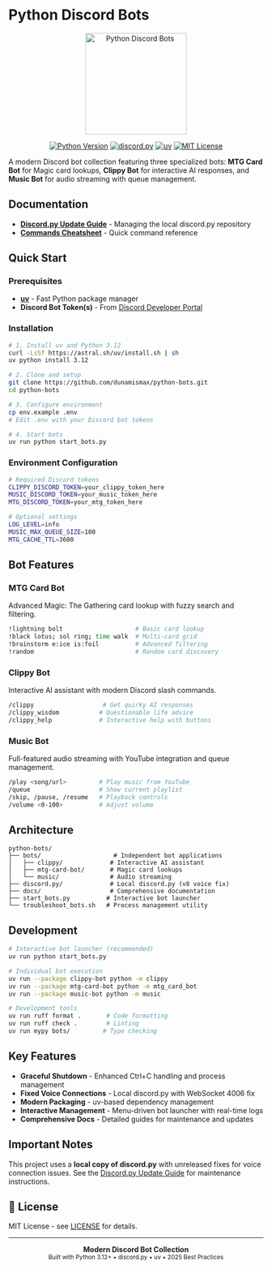 # Python Discord Bots

<p align="center">
  <img src="https://github.com/dunamismax/images/blob/main/python/discord-bots/python.png" alt="Python Discord Bots" width="200" />
</p>

<p align="center">
  <a href="https://python.org/"><img src="https://img.shields.io/badge/Python-3.12+-3776AB.svg?logo=python&logoColor=white" alt="Python Version"></a>
  <a href="https://github.com/Rapptz/discord.py"><img src="https://img.shields.io/badge/Discord-discord.py-5865F2.svg?logo=discord&logoColor=white" alt="discord.py"></a>
  <a href="https://github.com/astral-sh/uv"><img src="https://img.shields.io/badge/Package-uv-purple.svg" alt="uv"></a>
  <a href="https://opensource.org/licenses/MIT"><img src="https://img.shields.io/badge/License-MIT-green.svg" alt="MIT License"></a>
</p>

A modern Discord bot collection featuring three specialized bots: **MTG Card Bot** for Magic card lookups, **Clippy Bot** for interactive AI responses, and **Music Bot** for audio streaming with queue management.

## Documentation

- **[Discord.py Update Guide](DISCORD_PY_UPDATE.md)** - Managing the local discord.py repository
- **[Commands Cheatsheet](DISCORD_BOTS_CHEATSHEET.md)** - Quick command reference

## Quick Start

### Prerequisites

- **[uv](https://docs.astral.sh/uv/)** - Fast Python package manager
- **Discord Bot Token(s)** - From [Discord Developer Portal](https://discord.com/developers/applications)

### Installation

```bash
# 1. Install uv and Python 3.12
curl -LsSf https://astral.sh/uv/install.sh | sh
uv python install 3.12

# 2. Clone and setup
git clone https://github.com/dunamismax/python-bots.git
cd python-bots

# 3. Configure environment
cp env.example .env
# Edit .env with your Discord bot tokens

# 4. Start bots
uv run python start_bots.py
```

### Environment Configuration

```bash
# Required Discord tokens
CLIPPY_DISCORD_TOKEN=your_clippy_token_here
MUSIC_DISCORD_TOKEN=your_music_token_here
MTG_DISCORD_TOKEN=your_mtg_token_here

# Optional settings
LOG_LEVEL=info
MUSIC_MAX_QUEUE_SIZE=100
MTG_CACHE_TTL=3600
```

## Bot Features

### MTG Card Bot

Advanced Magic: The Gathering card lookup with fuzzy search and filtering.

```bash
!lightning bolt                    # Basic card lookup
!black lotus; sol ring; time walk  # Multi-card grid
!brainstorm e:ice is:foil          # Advanced filtering
!random                            # Random card discovery
```

### Clippy Bot

Interactive AI assistant with modern Discord slash commands.

```bash
/clippy                   # Get quirky AI responses
/clippy_wisdom           # Questionable life advice
/clippy_help             # Interactive help with buttons
```

### Music Bot

Full-featured audio streaming with YouTube integration and queue management.

```bash
/play <song/url>         # Play music from YouTube
/queue                   # Show current playlist
/skip, /pause, /resume   # Playback controls
/volume <0-100>          # Adjust volume
```

## Architecture

```
python-bots/
├── bots/                    # Independent bot applications
│   ├── clippy/             # Interactive AI assistant
│   ├── mtg-card-bot/       # Magic card lookups
│   └── music/              # Audio streaming
├── discord.py/             # Local discord.py (v8 voice fix)
├── docs/                   # Comprehensive documentation
├── start_bots.py          # Interactive bot launcher
└── troubleshoot_bots.sh   # Process management utility
```

## Development

```bash
# Interactive bot launcher (recommended)
uv run python start_bots.py

# Individual bot execution
uv run --package clippy-bot python -m clippy
uv run --package mtg-card-bot python -m mtg_card_bot
uv run --package music-bot python -m music

# Development tools
uv run ruff format .       # Code formatting
uv run ruff check .        # Linting
uv run mypy bots/         # Type checking
```

## Key Features

- **Graceful Shutdown** - Enhanced Ctrl+C handling and process management
- **Fixed Voice Connections** - Local discord.py with WebSocket 4006 fix
- **Modern Packaging** - uv-based dependency management
- **Interactive Management** - Menu-driven bot launcher with real-time logs
- **Comprehensive Docs** - Detailed guides for maintenance and updates

## Important Notes

This project uses a **local copy of discord.py** with unreleased fixes for voice connection issues. See the [Discord.py Update Guide](DISCORD_PY_UPDATE.md) for maintenance instructions.

## 📄 License

MIT License - see [LICENSE](LICENSE) for details.

---

<p align="center">
  <strong>Modern Discord Bot Collection</strong><br>
  <sub>Built with Python 3.12+ • discord.py • uv • 2025 Best Practices</sub>
</p>
